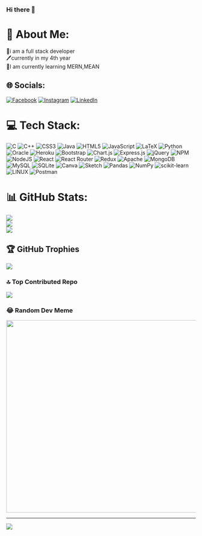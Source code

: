 ### Hi there 👋

# 💫 About Me:
🔭i am a full stack developer<br>🖊️currently in my 4th year<br>🦋I am currently learning MERN,MEAN


## 🌐 Socials:
[![Facebook](https://img.shields.io/badge/Facebook-%231877F2.svg?logo=Facebook&logoColor=white)](https://facebook.com/dikshya_agarwal) [![Instagram](https://img.shields.io/badge/Instagram-%23E4405F.svg?logo=Instagram&logoColor=white)](https://instagram.com/dikshy_a_garwal) [![LinkedIn](https://img.shields.io/badge/LinkedIn-%230077B5.svg?logo=linkedin&logoColor=white)](https://linkedin.com/in/dikshya2002) 

# 💻 Tech Stack:
![C](https://img.shields.io/badge/c-%2300599C.svg?style=plastic&logo=c&logoColor=white) ![C++](https://img.shields.io/badge/c++-%2300599C.svg?style=plastic&logo=c%2B%2B&logoColor=white) ![CSS3](https://img.shields.io/badge/css3-%231572B6.svg?style=plastic&logo=css3&logoColor=white) ![Java](https://img.shields.io/badge/java-%23ED8B00.svg?style=plastic&logo=java&logoColor=white) ![HTML5](https://img.shields.io/badge/html5-%23E34F26.svg?style=plastic&logo=html5&logoColor=white) ![JavaScript](https://img.shields.io/badge/javascript-%23323330.svg?style=plastic&logo=javascript&logoColor=%23F7DF1E) ![LaTeX](https://img.shields.io/badge/latex-%23008080.svg?style=plastic&logo=latex&logoColor=white) ![Python](https://img.shields.io/badge/python-3670A0?style=plastic&logo=python&logoColor=ffdd54) ![Oracle](https://img.shields.io/badge/Oracle-F80000?style=plastic&logo=oracle&logoColor=white) ![Heroku](https://img.shields.io/badge/heroku-%23430098.svg?style=plastic&logo=heroku&logoColor=white) ![Bootstrap](https://img.shields.io/badge/bootstrap-%23563D7C.svg?style=plastic&logo=bootstrap&logoColor=white) ![Chart.js](https://img.shields.io/badge/chart.js-F5788D.svg?style=plastic&logo=chart.js&logoColor=white) ![Express.js](https://img.shields.io/badge/express.js-%23404d59.svg?style=plastic&logo=express&logoColor=%2361DAFB) ![jQuery](https://img.shields.io/badge/jquery-%230769AD.svg?style=plastic&logo=jquery&logoColor=white) ![NPM](https://img.shields.io/badge/NPM-%23000000.svg?style=plastic&logo=npm&logoColor=white) ![NodeJS](https://img.shields.io/badge/node.js-6DA55F?style=plastic&logo=node.js&logoColor=white) ![React](https://img.shields.io/badge/react-%2320232a.svg?style=plastic&logo=react&logoColor=%2361DAFB) ![React Router](https://img.shields.io/badge/React_Router-CA4245?style=plastic&logo=react-router&logoColor=white) ![Redux](https://img.shields.io/badge/redux-%23593d88.svg?style=plastic&logo=redux&logoColor=white) ![Apache](https://img.shields.io/badge/apache-%23D42029.svg?style=plastic&logo=apache&logoColor=white) ![MongoDB](https://img.shields.io/badge/MongoDB-%234ea94b.svg?style=plastic&logo=mongodb&logoColor=white) ![MySQL](https://img.shields.io/badge/mysql-%2300f.svg?style=plastic&logo=mysql&logoColor=white) ![SQLite](https://img.shields.io/badge/sqlite-%2307405e.svg?style=plastic&logo=sqlite&logoColor=white) ![Canva](https://img.shields.io/badge/Canva-%2300C4CC.svg?style=plastic&logo=Canva&logoColor=white) ![Sketch](https://img.shields.io/badge/Sketch-FFB387?style=plastic&logo=sketch&logoColor=black) ![Pandas](https://img.shields.io/badge/pandas-%23150458.svg?style=plastic&logo=pandas&logoColor=white) ![NumPy](https://img.shields.io/badge/numpy-%23013243.svg?style=plastic&logo=numpy&logoColor=white) ![scikit-learn](https://img.shields.io/badge/scikit--learn-%23F7931E.svg?style=plastic&logo=scikit-learn&logoColor=white) ![LINUX](https://img.shields.io/badge/Linux-FCC624?style=plastic&logo=linux&logoColor=black) ![Postman](https://img.shields.io/badge/Postman-FF6C37?style=plastic&logo=postman&logoColor=white)
# 📊 GitHub Stats:
![](https://github-readme-stats.vercel.app/api?username=DIKSHYA2002&theme=blue-green&hide_border=false&include_all_commits=true&count_private=true)<br/>
![](https://github-readme-streak-stats.herokuapp.com/?user=DIKSHYA2002&theme=blue-green&hide_border=false)<br/>
![](https://github-readme-stats.vercel.app/api/top-langs/?username=DIKSHYA2002&theme=blue-green&hide_border=false&include_all_commits=true&count_private=true&layout=compact)

## 🏆 GitHub Trophies
![](https://github-profile-trophy.vercel.app/?username=DIKSHYA2002&theme=radical&no-frame=false&no-bg=false&margin-w=4)

### 🔝 Top Contributed Repo
![](https://github-contributor-stats.vercel.app/api?username=DIKSHYA2002&limit=5&theme=dark&combine_all_yearly_contributions=true)

### 😂 Random Dev Meme
<img src="https://rm.up.railway.app/" width="512px"/>

---
[![](https://visitcount.itsvg.in/api?id=DIKSHYA2002&icon=0&color=10)](https://visitcount.itsvg.in)

<!-- Proudly created with GPRM ( https://gprm.itsvg.in ) -->
